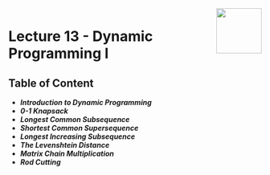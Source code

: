 <img align="right" width="90" height="90" src="https://github.com/cs-MohamedAyman/Computer-Science-Textbooks/blob/master/logos/algorithms.jpg">

# Lecture 13 - Dynamic Programming I

## Table of Content

- ***Introduction to Dynamic Programming***
- ***0-1 Knapsack***
- ***Longest Common Subsequence***
- ***Shortest Common Supersequence***
- ***Longest Increasing Subsequence***
- ***The Levenshtein Distance***
- ***Matrix Chain Multiplication***
- ***Rod Cutting***
